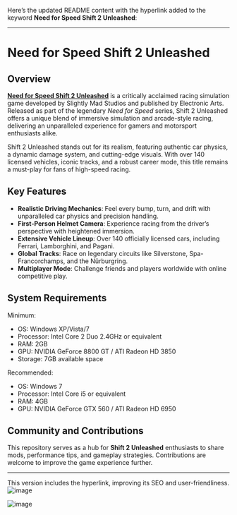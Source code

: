 Here’s the updated README content with the hyperlink added to the keyword **Need for Speed Shift 2 Unleashed**:

---

# Need for Speed Shift 2 Unleashed  

## Overview  
**[Need for Speed Shift 2 Unleashed](https://takeitpc.com/need-for-speed-shift-2-unleashed/)** is a critically acclaimed racing simulation game developed by Slightly Mad Studios and published by Electronic Arts. Released as part of the legendary *Need for Speed* series, Shift 2 Unleashed offers a unique blend of immersive simulation and arcade-style racing, delivering an unparalleled experience for gamers and motorsport enthusiasts alike.  

Shift 2 Unleashed stands out for its realism, featuring authentic car physics, a dynamic damage system, and cutting-edge visuals. With over 140 licensed vehicles, iconic tracks, and a robust career mode, this title remains a must-play for fans of high-speed racing.  

## Key Features  
- **Realistic Driving Mechanics**: Feel every bump, turn, and drift with unparalleled car physics and precision handling.  
- **First-Person Helmet Camera**: Experience racing from the driver’s perspective with heightened immersion.  
- **Extensive Vehicle Lineup**: Over 140 officially licensed cars, including Ferrari, Lamborghini, and Pagani.  
- **Global Tracks**: Race on legendary circuits like Silverstone, Spa-Francorchamps, and the Nürburgring.  
- **Multiplayer Mode**: Challenge friends and players worldwide with online competitive play.  

## System Requirements  
Minimum:  
- OS: Windows XP/Vista/7  
- Processor: Intel Core 2 Duo 2.4GHz or equivalent  
- RAM: 2GB  
- GPU: NVIDIA GeForce 8800 GT / ATI Radeon HD 3850  
- Storage: 7GB available space  

Recommended:  
- OS: Windows 7  
- Processor: Intel Core i5 or equivalent  
- RAM: 4GB  
- GPU: NVIDIA GeForce GTX 560 / ATI Radeon HD 6950  

## Community and Contributions  
This repository serves as a hub for **Shift 2 Unleashed** enthusiasts to share mods, performance tips, and gameplay strategies. Contributions are welcome to improve the game experience further.  

---

This version includes the hyperlink, improving its SEO and user-friendliness.
![image](https://github.com/user-attachments/assets/eaf33acb-b12f-4744-91ee-03f3efe0b0c6)

![image](https://github.com/user-attachments/assets/372fa34e-c353-4886-8510-c04bfa3f644f)

